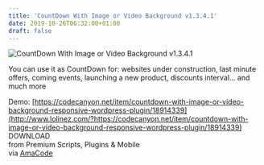 ```yaml
---
title: 'CountDown With Image or Video Background v1.3.4.1'
date: 2019-10-26T06:32:00+01:00
draft: false
---
```


![CountDown With Image or Video Background v1.3.4.1](https://www.codelist.cc/uploads/posts/2018-10/1540704672_countdown-with-image-or-video-background.jpg "CountDown With Image or Video Background v1.3.4.1")  
  
You can use it as CountDown for: websites under construction, last minute offers, coming events, launching a new product, discounts interval… and much more  
  
Demo: [https://codecanyon.net/item/countdown-with-image-or-video-background-responsive-wordpress-plugin/18914339](http://www.lolinez.com/?https://codecanyon.net/item/countdown-with-image-or-video-background-responsive-wordpress-plugin/18914339)  
DOWNLOAD  
from Premium Scripts, Plugins & Mobile  
via [AmaCode](https://amazcode.ooo)